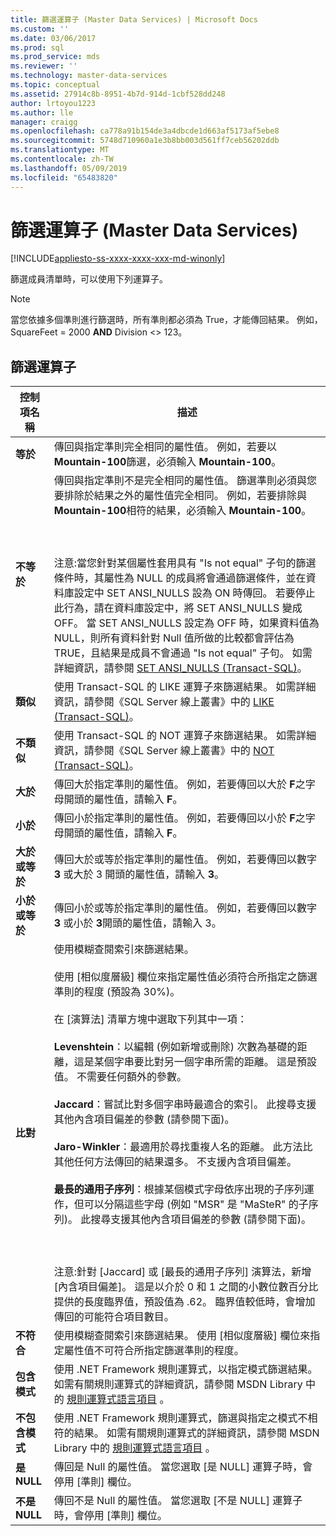 ```yaml
---
title: 篩選運算子 (Master Data Services) | Microsoft Docs
ms.custom: ''
ms.date: 03/06/2017
ms.prod: sql
ms.prod_service: mds
ms.reviewer: ''
ms.technology: master-data-services
ms.topic: conceptual
ms.assetid: 27914c8b-8951-4b7d-914d-1cbf528dd248
author: lrtoyou1223
ms.author: lle
manager: craigg
ms.openlocfilehash: ca778a91b154de3a4dbcde1d663af5173af5ebe8
ms.sourcegitcommit: 5748d710960a1e3b8bb003d561ff7ceb56202ddb
ms.translationtype: MT
ms.contentlocale: zh-TW
ms.lasthandoff: 05/09/2019
ms.locfileid: "65483820"
---
```

# <a name="filter-operators-master-data-services"></a>篩選運算子 (Master Data Services)

[!INCLUDE[appliesto-ss-xxxx-xxxx-xxx-md-winonly](../includes/appliesto-ss-xxxx-xxxx-xxx-md-winonly.md)]

  篩選成員清單時，可以使用下列運算子。  
  
> [!NOTE]  
>  當您依據多個準則進行篩選時，所有準則都必須為 True，才能傳回結果。 例如，SquareFeet = 2000 **AND** Division <> 123。  
  
## <a name="filter-operators"></a>篩選運算子  
  
|控制項名稱|描述|  
|------------------|-----------------|  
|**等於**|傳回與指定準則完全相同的屬性值。 例如，若要以 **Mountain-100**篩選，必須輸入 **Mountain-100**。|  
|**不等於**|傳回與指定準則不是完全相同的屬性值。 篩選準則必須與您要排除於結果之外的屬性值完全相同。 例如，若要排除與 **Mountain-100**相符的結果，必須輸入 **Mountain-100**。<br /><br /> <br /><br /> 注意:當您針對某個屬性套用具有 "Is not equal" 子句的篩選條件時，其屬性為 NULL 的成員將會通過篩選條件，並在資料庫設定中 SET ANSI_NULLS 設為 ON 時傳回。 若要停止此行為，請在資料庫設定中，將 SET ANSI_NULLS 變成 OFF。 當 SET ANSI_NULLS 設定為 OFF 時，如果資料值為 NULL，則所有資料針對 Null 值所做的比較都會評估為 TRUE，且結果是成員不會通過 "Is not equal" 子句。 如需詳細資訊，請參閱 [SET ANSI_NULLS &#40;Transact-SQL&#41;](../t-sql/statements/set-ansi-nulls-transact-sql.md)。|  
|**類似**|使用 Transact-SQL 的 LIKE 運算子來篩選結果。 如需詳細資訊，請參閱《SQL Server 線上叢書》中的 [LIKE &#40;Transact-SQL&#41;](../t-sql/language-elements/like-transact-sql.md)。|  
|**不類似**|使用 Transact-SQL 的 NOT 運算子來篩選結果。 如需詳細資訊，請參閱《SQL Server 線上叢書》中的 [NOT &#40;Transact-SQL&#41;](../t-sql/language-elements/not-transact-sql.md)。|  
|**大於**|傳回大於指定準則的屬性值。 例如，若要傳回以大於 **F**之字母開頭的屬性值，請輸入 **F**。|  
|**小於**|傳回小於指定準則的屬性值。 例如，若要傳回以小於 **F**之字母開頭的屬性值，請輸入 **F**。|  
|**大於或等於**|傳回大於或等於指定準則的屬性值。 例如，若要傳回以數字 **3** 或大於 3 開頭的屬性值，請輸入 **3**。|  
|**小於或等於**|傳回小於或等於指定準則的屬性值。 例如，若要傳回以數字 **3** 或小於 **3**開頭的屬性值，請輸入 3。|  
|**比對**|使用模糊查閱索引來篩選結果。<br /><br /> 使用 [相似度層級] 欄位來指定屬性值必須符合所指定之篩選準則的程度 (預設為 30%)。<br /><br /> 在 [演算法] 清單方塊中選取下列其中一項：<br /><br /> **Levenshtein**：以編輯 (例如新增或刪除) 次數為基礎的距離，這是某個字串要比對另一個字串所需的距離。 這是預設值。 不需要任何額外的參數。<br /><br /> **Jaccard**：嘗試比對多個字串時最適合的索引。 此搜尋支援其他內含項目偏差的參數 (請參閱下面)。<br /><br /> **Jaro-Winkler**：最適用於尋找重複人名的距離。 此方法比其他任何方法傳回的結果還多。 不支援內含項目偏差。<br /><br /> **最長的通用子序列**：根據某個模式字母依序出現的子序列運作，但可以分隔這些字母 (例如 "MSR" 是 "MaSteR" 的子序列)。 此搜尋支援其他內含項目偏差的參數 (請參閱下面)。<br /><br /> <br /><br /> 注意:針對 [Jaccard] 或 [最長的通用子序列] 演算法，新增 [內含項目偏差]。 這是以介於 0 和 1 之間的小數位數百分比提供的長度臨界值，預設值為 .62。 臨界值較低時，會增加傳回的可能符合項目數目。|  
|**不符合**|使用模糊查閱索引來篩選結果。 使用 [相似度層級] 欄位來指定屬性值不可符合所指定篩選準則的程度。|  
|**包含模式**|使用 .NET Framework 規則運算式，以指定模式篩選結果。 如需有關規則運算式的詳細資訊，請參閱 MSDN Library 中的 [規則運算式語言項目](https://go.microsoft.com/fwlink/?LinkId=164401) 。|  
|**不包含模式**|使用 .NET Framework 規則運算式，篩選與指定之模式不相符的結果。 如需有關規則運算式的詳細資訊，請參閱 MSDN Library 中的 [規則運算式語言項目](https://go.microsoft.com/fwlink/?LinkId=164401) 。|  
|**是 NULL**|傳回是 Null 的屬性值。 當您選取 [是 NULL] 運算子時，會停用 [準則] 欄位。|  
|**不是 NULL**|傳回不是 Null 的屬性值。 當您選取 [不是 NULL] 運算子時，會停用 [準則] 欄位。|  
  
  
